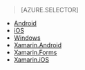 > [AZURE.SELECTOR]
- [Android](../articles/app-service-mobile-android-get-started-users.md)
- [iOS](../articles/app-service-mobile-ios-get-started-users.md)
- [Windows](../articles/app-service-mobile-windows-store-dotnet-get-started-users.md)
- [Xamarin.Android](../articles/app-service-mobile-xamarin-android-get-started-users.md)
- [Xamarin.Forms](../articles/app-service-mobile-xamarin-forms-get-started-users.md)
- [Xamarin.iOS](../articles/app-service-mobile-xamarin-ios-get-started-users.md)

<!-------HONumber=AcomDC_1210_2015--->